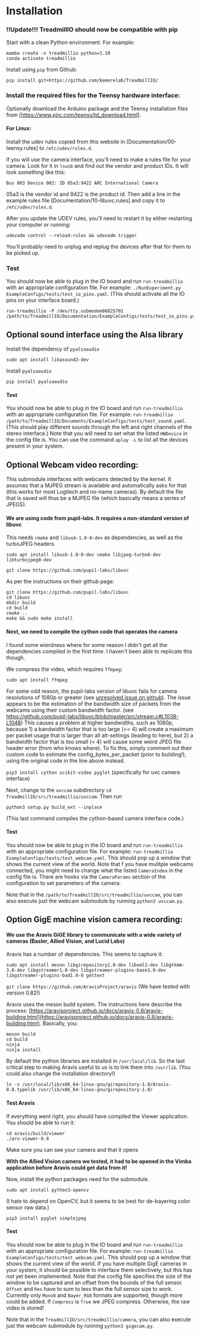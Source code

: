 # Installation

### !!Update!!! TreadmillIO should now be compatible with pip
Start with a clean Python environment. For example:
```
mamba create -n treadmillio python=3.10
conda activate treadmillio
```

Install using `pip` from Github:
```
pip install git+https://github.com/kemerelab/TreadmillIO/
```

### Install the required files for the Teensy hardware interface:
Optionally download the Arduino package and the Teensy installation files from
[https://www.pjrc.com/teensy/td_download.html].

#### For Linux:
Install the udev rules copied from this website in
[Documentation/00-teensy.rules] to `/etc/udev/rules.d`.

If you will use the camera interface, you'll need to make a rules file for your
camera. Look for it in `lsusb` and find out the vendor and product IDs. It will
look something like this:

`Bus 003 Device 002: ID 05a3:9422 ARC International Camera`

05a3 is the vendor id and 9422 is the product id. Then add a line in the example
rules file [Documentation/10-libuvc.rules] and copy it to `/etc/udev/rules.d`.

After you update the UDEV rules, you'll need to restart it by either restarting
your computer or running:

`udevadm control --reload-rules && udevadm trigger`

You'll probably need to unplug and replug the devices after that for them to
be picked up.

### Test
You should now be able to plug in the IO board and run `run-treadmillio` with
an appropriate configuration file.  For example: 
`./RunExperiment.py ExampleConfigs/tests/test_io_pins.yaml`. (This should 
activate all the IO pins on your interface board.)

```
run-treadmillio -P /dev/tty.usbmodem86825701 /path/to/TreadmillIO/Documentation/ExampleConfigs/tests/test_io_pins.yaml
```

## Optional sound interface using the Alsa library
Install the dependency of `pyalsaaudio`

`sudo apt install libasound2-dev`

Install `pyalsaaudio`

`pip install pyalsaaudio`

#### Test
You should now be able to plug in the IO board and run `run-treadmillio` with
an appropriate configuration file. For example: 
`run-treadmillio /path/to/TreadmillIO/Documents/ExampleConfigs/tests/test_sound.yaml`. 
(This should play different sounds through the left and right channels of the stereo interface.)
Note that you will need to set what the listed `HWDevice` in the config file is.
You can use the command `aplay -L` to list all the devices present in your system.

## Optional Webcam video recording: 
This submodule interfaces with webcams detected by the kernel. It assumes that a
MJPEG stream is available and automatically asks for that (this works for most Logitech
and no-name cameras). By default the file that is saved will thus be a MJPEG file
(which basically means a series of JPEGS).

#### We are using code from pupil-labs. It requires a non-standard version of libuvc
This needs `cmake` and `libusb-1.0-0-dev` as dependencies, as well as the turboJPEG headers

`sudo apt install libusb-1.0-0-dev cmake libjpeg-turbo8-dev libturbojpeg0-dev` 

`git clone https://github.com/pupil-labs/libuvc`

As per the instructions on their github page:
```
git clone https://github.com/pupil-labs/libuvc
cd libuvc
mkdir build
cd build
cmake .. 
make && sudo make install
```


#### Next, we need to compile the cython code that operates the camera

I found some wierdness where for some reason I didn't get all the dependencies
compiled in the first time. I haven't been able to replicate this though.

We compress the video, which requires `ffmpeg`:

`sudo apt install ffmpeg`

For some odd reason, the pupil-labs version of libuvc fails for camera resolutions of 1080p or greater (see [unresolved issue on github](https://github.com/pupil-labs/pyuvc/issues/73)). The issue appears to be the estimation of the bandwidth size of packets from the webcams using their custom bandwidth factor. (see https://github.com/pupil-labs/libuvc/blob/master/src/stream.c#L1038-L1048) This causes a problem at higher bandwidths, such as 1080p, because 1) a bandwidth factor that is too large (>= 4) will create a maximum per packet usage that is larger than all alt-settings (leading to here), but 2) a bandwidth factor that is too small (< 4) will cause some weird JPEG file header error (from who knows where). To fix this, simply comment out their custom code to estimate the config_bytes_per_packet (prior to building!), using the original code in the line above instead. 

`pip3 install cython scikit-video pyglet` (specifically for uvc camera interface)

Next, change to the `uvccam` subdirectory `cd TreadmillIO/src/treadmillio/uvccam`. Then run

```
python3 setup.py build_ext --inplace
```
(This last command compiles the cython-based camera interface code.)

#### Test
You should now be able to plug in the IO board and run `run-treadmillio` with
an appropriate configuration file. For example: 
`run-treadmillio ExampleConfigs/tests/test_webcam.yaml`. This should pop up
a window that shows the current view of the world. Note that f you have mulitple
webcams connected, you might need to change what the listed `CameraIndex` in the 
config file is. There are hooks via the `CameraParams` section of the configuration
to set parameters of the camera.

Note that in the `/path/to/TreadmillIO/src/treadmillio/uvccam`, you can also execute
just the webcam submodule by running `python3 uvccam.py`.

## Option GigE machine vision camera recording:
#### We use the Aravis GiGE library to communicate with a wide variety of cameras (Basler, Allied Vision, and Lucid Labs)

Aravis has a number of dependencies. This seems to capture it:

`sudo apt install meson libgirepository1.0-dev libxml2-dev libgtkmm-3.0-dev libgstreamer1.0-dev libgstreamer-plugins-base1.0-dev libgstreamer-plugins-bad1.0-0 gettext`

`git clone https://github.com/AravisProject/aravis` (We have tested with version 0.82!)

Aravis uses the meson build system. The instructions here describe the process:
[https://aravisproject.github.io/docs/aravis-0.8/aravis-building.html](https://aravisproject.github.io/docs/aravis-0.8/aravis-building.html).
Basically, you:
```
meson build
cd build
ninja
ninja install
```

By default the python libraries are installed in `/usr/local/lib`. So the last critical
step to making Aravis useful to us is to link them into `/usr/lib`. (You could also
change the installation directory!)
```
ln -s /usr/local/lib/x86_64-linux-gnu/girepository-1.0/Aravis-0.8.typelib /usr/lib/x86_64-linux-gnu/girepository-1.0/
```

#### Test Aravis
If everything went right, you should have compiled the Viewer application. You should be able to run it:
```
cd aravis/build/viewer
./arv-viewer-0.8
```
Make sure you can see your camera and that it opens

**With the Allied Vision camera we tested, it had to be opened in the Vimba application
before Aravis could get data from it!**

Now, install the python packages need for the submodule.

`sudo apt install python3-opencv`

(I hate to depend on OpenCV, but it seems to be best for de-bayering color sensor raw data.)

`pip3 install pyglet simplejpeg`

#### Test
You should now be able to plug in the IO board and run `run-treadmillio` with
an appropriate configuration file. For example: 
`run-treadmillio ExampleConfigs/tests/test_webcam.yaml`. This should pop up
a window that shows the current view of the world. If you have multiple GigE cameras
in your system, it should be possible to interface them selectively, but this has
not yet been implemented. Note that the config file specifies the size of the window
to be captured and an offset from the bounds of the full sensor. `Offset` and `Res` 
have to sum to less than the full sensor size to work. Currently only `Mono8` and
`Bayer_RG8` formats are supported, though more could be added. If `Compress` is `True`
we JPEG compress. Otherwise, the raw video is stored!

Note that in the `TreadmillIO/src/treadmillio/camera`, you can also execute
just the webcam submodule by running `python3 gigecam.py`.
